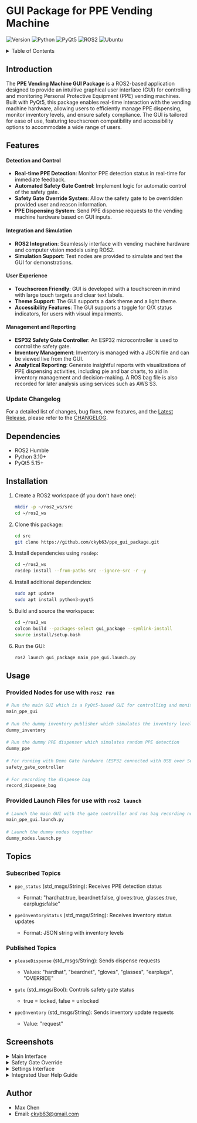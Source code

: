 # GUI Package for PPE Vending Machine

![Version](https://img.shields.io/badge/Version-0.7.7_a-blue)
![Python](https://img.shields.io/badge/Python-3.10%2B-blue?logo=python&logoColor=white)
![PyQt5](https://img.shields.io/badge/PyQt5-5.15%2B-blue?logo=qt&logoColor=white)
![ROS2](https://img.shields.io/badge/ROS2-Humble-orange?logo=ros&logoColor=white)
![Ubuntu](https://img.shields.io/badge/Ubuntu-22.04-orange?logo=ubuntu&logoColor=white)

<details>
<summary>Table of Contents</summary>

- [Introduction](#introduction)
- [Features](#features)
- [Update Changelog](#update-changelog)
- [Dependencies](#dependencies)
- [Installation](#installation)
- [Usage](#usage)
- [Topics](#topics)
- [Screenshots](#screenshots)
- [Author](#author)

</details>

## Introduction

The **PPE Vending Machine GUI Package** is a ROS2-based application designed to provide an intuitive graphical user interface (GUI) for controlling and monitoring Personal Protective Equipment (PPE) vending machines. Built with PyQt5, this package enables real-time interaction with the vending machine hardware, allowing users to efficiently manage PPE dispensing, monitor inventory levels, and ensure safety compliance. The GUI is tailored for ease of use, featuring touchscreen compatibility and accessibility options to accommodate a wide range of users.

## Features

#### Detection and Control
- **Real-time PPE Detection**: Monitor PPE detection status in real-time for immediate feedback.
- **Automated Safety Gate Control**: Implement logic for automatic control of the safety gate.
- **Safety Gate Override System**: Allow the safety gate to be overridden provided user and reason information.
- **PPE Dispensing System**: Send PPE dispense requests to the vending machine hardware based on GUI inputs.

#### Integration and Simulation
- **ROS2 Integration**: Seamlessly interface with vending machine hardware and computer vision models using ROS2.
- **Simulation Support**: Test nodes are provided to simulate and test the GUI for demonstrations.

#### User Experience
- **Touchscreen Friendly**: GUI is developed with a touchscreen in mind with large touch targets and clear text labels.
- **Theme Support**: The GUI supports a dark theme and a light theme.
- **Accessibility Features**: The GUI supports a toggle for O/X status indicators, for users with visual impairments.

#### Management and Reporting
- **ESP32 Safety Gate Controller**: An ESP32 microcontroller is used to control the safety gate.
- **Inventory Management**: Inventory is managed with a JSON file and can be viewed live from the GUI.
- **Analytical Reporting**: Generate insightful reports with visualizations of PPE dispensing activities, including pie and bar charts, to aid in inventory management and decision-making. A ROS bag file is also recorded for later analysis using services such as AWS S3.

### Update Changelog
For a detailed list of changes, bug fixes, new features, and the [Latest Release](CHANGELOG.md#latest-release), please refer to the [CHANGELOG](CHANGELOG.md).

## Dependencies

- ROS2 Humble
- Python 3.10+
- PyQt5 5.15+

## Installation

1. Create a ROS2 workspace (if you don't have one):
    ```bash
    mkdir -p ~/ros2_ws/src
    cd ~/ros2_ws
    ```

2. Clone this package:
    ```bash
    cd src
    git clone https://github.com/ckyb63/ppe_gui_package.git
    ```

3. Install dependencies using `rosdep`:
    ```bash
    cd ~/ros2_ws
    rosdep install --from-paths src --ignore-src -r -y
    ```

4. Install additional dependencies:
    ```bash
    sudo apt update
    sudo apt install python3-pyqt5
    ```

5. Build and source the workspace:
    ```bash
    cd ~/ros2_ws
    colcon build --packages-select gui_package --symlink-install
    source install/setup.bash
    ```

6. Run the GUI:
    ```bash
    ros2 launch gui_package main_ppe_gui.launch.py
    ```

## Usage

### Provided Nodes for use with ```ros2 run```

```bash
# Run the main GUI which is a PyQt5-based GUI for controlling and monitoring the PPE vending machine
main_ppe_gui

# Run the dummy inventory publisher which simulates the inventory level of the PPE vending machine
dummy_inventory

# Run the dummy PPE dispenser which simulates random PPE detection
dummy_ppe

# For running with Demo Gate hardware (ESP32 connected with USB over Serial)
safety_gate_controller

# For recording the dispense bag
record_dispense_bag
```

### Provided Launch Files for use with ```ros2 launch```

```bash
# Launch the main GUI with the gate controller and ros bag recording node
main_ppe_gui.launch.py

# Launch the dummy nodes together
dummy_nodes.launch.py
```

## Topics

### Subscribed Topics
- `ppe_status` (std_msgs/String): Receives PPE detection status
  - Format: "hardhat:true, beardnet:false, gloves:true, glasses:true, earplugs:false"

- `ppeInventoryStatus` (std_msgs/String): Receives inventory status updates
  - Format: JSON string with inventory levels

### Published Topics
- `pleaseDispense` (std_msgs/String): Sends dispense requests
  - Values: "hardhat", "beardnet", "gloves", "glasses", "earplugs", "OVERRIDE"

- `gate` (std_msgs/Bool): Controls safety gate status
  - true = locked, false = unlocked

- `ppeInventory` (std_msgs/String): Sends inventory update requests
  - Value: "request"

## Screenshots

<details>
<summary>Main Interface</summary>

<table>
<tr>
    <td width="50%"><img src="images/main_gui_window_75.png" width="100%" style="max-width:400px"/></td>
    <td width="50%"><img src="images/dark_theme_with_OX_75.png" width="100%" style="max-width:400px"/></td>
</tr>
<tr>
    <td><em>Standard interface with PPE status indicators</em></td>
    <td><em>Dark theme with accessibility features</em></td>
</tr>
</table>

</details>

<details>
<summary>Safety Gate Override</summary>

![Override Dialog](images/override_content_75.png)

*Enhanced override page with user authentication and reason tracking*

</details>

<details>
<summary>Settings Interface</summary>

<table>
<tr>
    <td width="50%"><img src="images/settings_appearance.png" width="100%" style="max-width:400px"/></td>
    <td width="50%"><img src="images/settings_inventory_75.png" width="100%" style="max-width:400px"/></td>
</tr>
<tr>
    <td><em>Main settings configuration panel</em></td>
    <td><em>Inventory management settings</em></td>
</tr>
</table>

<table>
<tr>
    <td width="50%"><img src="images/settings_timing_75.png" width="100%" style="max-width:400px"/></td>
    <td width="50%"><img src="images/settings_override_log_75.png" width="100%" style="max-width:400px"/></td>
</tr>
<tr>
    <td><em>System timing and delay settings</em></td>
    <td><em>Override logging and configuration</em></td>
</tr>
</table>

<table>
<tr>
    <td width="50%"><img src="images/settings_info.png" width="100%" style="max-width:400px"/></td>
    <td width="50%"><img src="images/settings_report.png" width="100%" style="max-width:400px"/></td>
</tr>
<tr>
    <td><em>Settings tab Info</em></td>
    <td><em>Dispensing report and analytics</em></td>
</tr>
</table>

</details>

<details>
<summary>Integrated User Help Guide</summary>

![User Help Guide](images/user_help_content_77a.png)

*Comprehensive user help guide with feature explanations*

</details>

## Author

- Max Chen
- Email: ckyb63@gmail.com